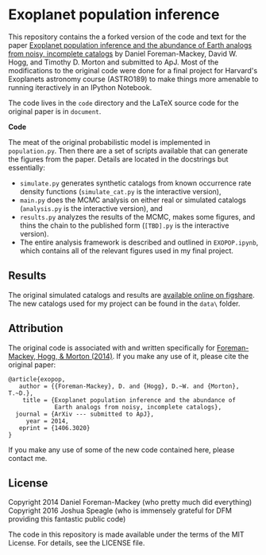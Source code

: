 Exoplanet population inference
==============================

This repository contains the a forked version of the
code and text for the paper [Exoplanet population
inference and the abundance of Earth analogs from noisy, incomplete catalogs](
http://arxiv.org/abs/1406.3020)
by Daniel Foreman-Mackey, David W. Hogg, and Timothy D. Morton and submitted
to ApJ. Most of the modifications to the original code were done for a final
project for Harvard's Exoplanets astronomy course (ASTRO189) to make things
more amenable to running iteractively in an IPython Notebook.

The code lives in the `code` directory and the LaTeX source code for the
original paper is in `document`.

**Code**

The meat of the original probabilistic model is implemented in `population.py`. Then
there are a set of scripts available that can generate the figures from the
paper. Details are located in the docstrings but essentially:

* `simulate.py` generates synthetic catalogs from known occurrence rate
  density functions (`simulate_cat.py` is the interactive version),
* `main.py` does the MCMC analysis on either real or simulated catalogs (`analysis.py` is
  the interactive version), and
* `results.py` analyzes the results of the MCMC, makes some figures, and thins
  the chain to the published form (`[TBD].py` is the interactive version).
* The entire analysis framework is described and outlined in `EXOPOP.ipynb`, which contains
  all of the relevant figures used in my final project.

Results
-------

The original simulated catalogs and results are [available online on figshare](
http://dx.doi.org/10.6084/m9.figshare.1051864). The new catalogs used for my project
can be found in the `data\` folder.

Attribution
-----------

The original code is associated with and written specifically for [Foreman-Mackey, Hogg, & Morton (2014)](http://arxiv.org/abs/1406.3020).
If you make any use of it, please cite the original paper:

```
@article{exopop,
   author = {{Foreman-Mackey}, D. and {Hogg}, D.~W. and {Morton}, T.~D.},
    title = {Exoplanet population inference and the abundance of
             Earth analogs from noisy, incomplete catalogs},
  journal = {ArXiv --- submitted to ApJ},
     year = 2014,
   eprint = {1406.3020}
}
```

If you make any use of some of the new code contained here, please contact me.

License
-------

Copyright 2014 Daniel Foreman-Mackey (who pretty much did everything)
Copyright 2016 Joshua Speagle (who is immensely grateful for DFM providing this fantastic public code)

The code in this repository is made available under the terms of the MIT
License. For details, see the LICENSE file.
